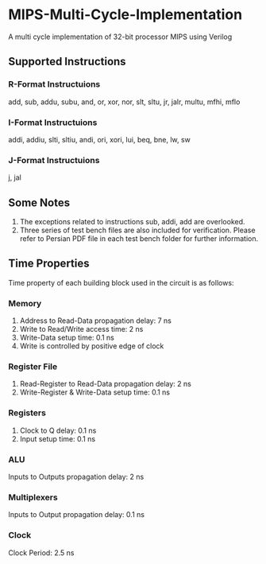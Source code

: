 # MIPS-Multi-Cycle-Implementation

A multi cycle implementation of 32-bit processor MIPS using Verilog

## Supported Instructions
### R-Format Instructuions
add, sub, addu, subu, and, or, xor, nor, slt, sltu, jr, jalr, multu, mfhi, mflo
### I-Format Instructuions
 addi, addiu, slti, sltiu, andi, ori, xori, lui, beq, bne, lw, sw
### J-Format Instructuions
j, jal

## Some Notes
1. The exceptions related to instructions sub, addi, add are overlooked.
2. Three series of test bench files are also included for verification. Please refer to Persian PDF file in each test bench folder for further information.

## Time Properties
Time property of each building block used in the circuit is as follows:
### Memory
1. Address to Read-Data propagation delay: 7 ns
2. Write to Read/Write access time: 2 ns
3. Write-Data setup time: 0.1 ns
4. Write is controlled by positive edge of clock
### Register File
1. Read-Register to Read-Data propagation delay: 2 ns
2. Write-Register & Write-Data setup time: 0.1 ns
### Registers
1. Clock to Q delay: 0.1 ns
2. Input setup time: 0.1 ns
### ALU
Inputs to Outputs propagation delay: 2 ns
### Multiplexers
Inputs to Output propagation delay: 0.1 ns
### Clock
Clock Period: 2.5 ns
